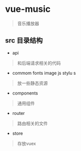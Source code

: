 # vue-music

> 音乐播放器

## src 目录结构
 
- api 

> 和后端请求相关的代码

- commom fonts image js stylu s

> 放一些静态资源

- components

> 通用组件

- router

> 路由相关的文件

- store

> 存放vuex
